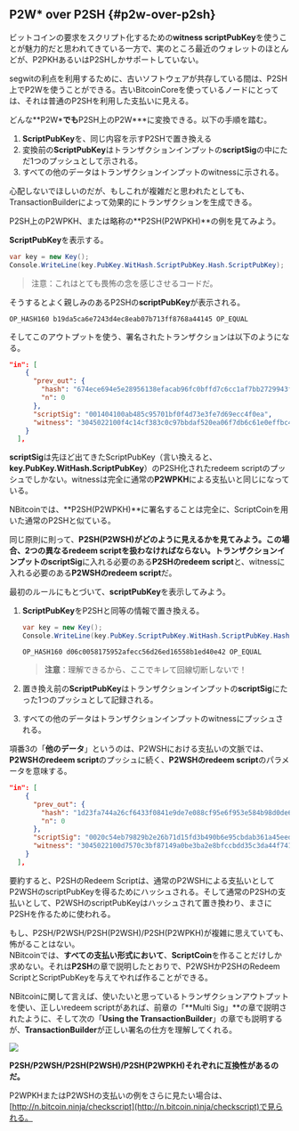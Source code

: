 ## P2W\* over P2SH {#p2w-over-p2sh}

ビットコインの要求をスクリプト化するための**witness scriptPubKey**を使うことが魅力的だと思われてきている一方で、実のところ最近のウォレットのほとんどが、P2PKHあるいはP2SHしかサポートしていない。

segwitの利点を利用するために、古いソフトウェアが共存している間は、P2SH上でP2Wを使うことができる。古いBitcoinCoreを使っているノードにとっては、それは普通のP2SHを利用した支払いに見える。

どんな**P2W\***でも**P2SH上のP2W\***に変換できる。以下の手順を踏む。

1. **ScriptPubKey**を、同じ内容を示すP2SHで置き換える
2. 変換前の**ScriptPubKey**はトランザクションインプットの**scriptSig**の中にただ1つのプッシュとして示される。
3. すべての他のデータはトランザクションインプットのwitnessに示される。

心配しないでほしいのだが、もしこれが複雑だと思われたとしても、TransactionBuilderによって効果的にトランザクションを生成できる。

P2SH上のP2WPKH、または略称の**P2SH\(P2WPKH\)**の例を見てみよう。

**ScriptPubKey**を表示する。

```cs
var key = new Key();
Console.WriteLine(key.PubKey.WitHash.ScriptPubKey.Hash.ScriptPubKey);
```

> 注意：これはとても畏怖の念を感じさせるコードだ。

そうするとよく親しみのあるP2SHの**scriptPubKey**が表示される。

```
OP_HASH160 b19da5ca6e7243d4ec8eab07b713ff8768a44145 OP_EQUAL
```

そしてこのアウトプットを使う、署名されたトランザクションは以下のようになる。

```json
"in": [
    {
      "prev_out": {
        "hash": "674ece694e5e28956138efacab96fc0bffd7c6cc1af7bb2729943fedf8f0b8b9",
        "n": 0
      },
      "scriptSig": "001404100ab485c95701bf0f4d73e3fe7d69ecc4f0ea",
      "witness": "3045022100f4c14cf383c0c97bbdaf520ea06f7db6c61e0effbc4bd3dfea036a90272f6cce022055b0fc058759a7961e718d48a3dc4dd5580fffc310557925a0865dbe467a835901 0205b956a5afe8f34a01337f0949f5733b5e376caaea57c9624e40e739a0b1d16c"
    }
  ],
```

**scriptSig**は先ほど出てきたScriptPubKey（言い換えると、**key.PubKey.WitHash.ScriptPubKey**）のP2SH化されたredeem scriptのプッシュでしかない。witnessは完全に通常の**P2WPKH**による支払いと同じになっている。

NBitcoinでは、**P2SH\(P2WPKH\)**に署名することは完全に、ScriptCoinを用いた通常のP2SHと似ている。

同じ原則に則って、**P2SH\(P2WSH\)**がどのように見えるかを見てみよう。この場合、2つの異なるredeem scriptを扱わなければならない。トランザクションインプットの**scriptSig**に入れる必要のある**P2SHのredeem script**と、witnessに入れる必要のある**P2WSHのredeem script**だ。

最初のルールにもとづいて、**scriptPubKey**を表示してみよう。

1. **ScriptPubKey**をP2SHと同等の情報で置き換える。

   ```cs
   var key = new Key();
   Console.WriteLine(key.PubKey.ScriptPubKey.WitHash.ScriptPubKey.Hash.ScriptPubKey);
   ```

   ```
   OP_HASH160 d06c0058175952afecc56d26ed16558b1ed40e42 OP_EQUAL
   ```

   > **注意**：理解できるから、ここでキレて回線切断しないで！

2. 置き換え前の**ScriptPubKey**はトランザクションインプットの**scriptSig**にたった1つのプッシュとして記録される。

3. すべての他のデータはトランザクションインプットのwitnessにプッシュされる。

項番3の「**他のデータ**」というのは、P2WSHにおける支払いの文脈では、**P2WSHのredeem script**のプッシュに続く、**P2WSHのredeem script**のパラメータを意味する。

```json
"in": [
    {
      "prev_out": {
        "hash": "1d23fa744a26cf6433f0841e9de7e088cf95e6f953e584b98d0de6ef4216765f",
        "n": 0
      },
      "scriptSig": "0020c54eb79829b2e26b71d15fd3b490b6e95cbdab361a45eed2cdfe642497480a6c",
      "witness": "3045022100d7570c3bf87149a0be3ba2e8bfccbdd35c3da44f741695e9962014795fabc4fc02203183cfa55a85728520b0f1ac59ac3ffa1a8526634fe619f99fac0f76016f366e01 2103146e87d7fcc81f3e044f97c6b262c01826f40a9ab9acae0f689983a5890a1f4dac"
    }
  ],
```

要約すると、P2SHのRedeem Scriptは、通常のP2WSHによる支払いとしてP2WSHのscriptPubKeyを得るためにハッシュされる。そして通常のP2SHの支払いとして、P2WSHのscriptPubKeyはハッシュされて置き換わり、まさにP2SHを作るために使われる。

もし、P2SH/P2WSH/P2SH\(P2WSH\)/P2SH\(P2WPKH\)が複雑に思えていても、怖がることはない。  
NBitcoinでは、**すべての支払い形式において**、**ScriptCoin**を作ることだけしか求めない。それは**P2SH**の章で説明したとおりで、P2WSHかP2SHのRedeem ScriptとScriptPubKeyを与えてやれば作ることができる。

NBitcoinに関して言えば、使いたいと思っているトランザクションアウトプットを使い、正しいredeem scriptがあれば、前章の「**Multi Sig」**の章で説明されたように、そして次の「**Using the TransactionBuilder**」の章でも説明するが、**TransactionBuilder**が正しい署名の仕方を理解してくれる。

![](../assets/ScriptCoin.png)

**P2SH/P2WSH/P2SH\(P2WSH\)/P2SH\(P2WPKH\)それぞれに互換性があるのだ。**

P2WPKHまたはP2WSHの支払いの例をさらに見たい場合は、[http://n.bitcoin.ninja/checkscript](http://n.bitcoin.ninja/checkscript)で見られる。

